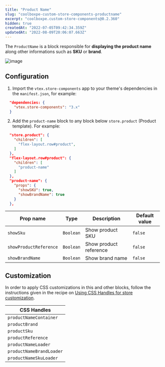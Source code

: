 ```yaml
---
title: "Product Name"
slug: "coolboxpe-custom-store-components-productname"
excerpt: "coolboxpe.custom-store-components@0.2.360"
hidden: true
createdAt: "2022-07-05T09:42:34.359Z"
updatedAt: "2022-08-09T20:06:07.663Z"
---
```

The `ProductName` is a block responsible for **displaying the product name** along other informations such as **SKU** or **brand**.

![image](https://user-images.githubusercontent.com/284515/70231165-8f6b4200-1738-11ea-9f06-3583c08fc693.png)

## Configuration

1. Import the `vtex.store-components` app to your theme's dependencies in the `manifest.json`, for example:

```json
  "dependencies: {
    "vtex.store-components": "3.x"
  }
```

2. Add the `product-name` block to any block below `store.product` (Product template). For example:

```json
  "store.product": {
    "children": [
      "flex-layout.row#product",
    ]
  },
  "flex-layout.row#product": {
    "children": [
      "product-name"
    ]
  },
  "product-name": {
    "props": {
      "showSKU": true,
      "showBrandName": true
    }
  },
```

| Prop name | Type | Description | Default value |
| --- | --- | --- | ---| 
| `showSku` | `Boolean` | Show product SKU | `false` |
| `showProductReference` | `Boolean` | Show product reference | `false`| 
| `showBrandName` | `Boolean` | Show brand name | `false`| 

## Customization

In order to apply CSS customizations in this and other blocks, follow the instructions given in the recipe on [Using CSS Handles for store customization](https://vtex.io/docs/recipes/style/using-css-handles-for-store-customization).

| CSS Handles |
| --- |
| `productNameContainer` |
| `productBrand` |
| `productSku` |
| `productReference` |
| `productNameLoader` |
| `productNameBrandLoader` |
| `productNameSkuLoader` |